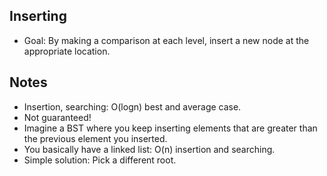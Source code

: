 
## Inserting
- Goal: By making a comparison at each level, insert a new node at the appropriate location. 

## Notes
- Insertion, searching: O(logn) best and average case. 
- Not guaranteed!
- Imagine a BST where you keep inserting elements that are greater than the previous element you inserted.
- You basically have a linked list: O(n) insertion and searching.
- Simple solution: Pick a different root. 